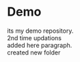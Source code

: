 # Demo
its my demo repository.
<br>
2nd time updations
<br>
added here paragraph.
<br>
created new folder